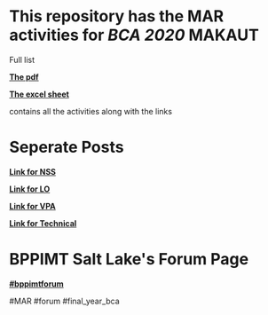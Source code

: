 # This repository has the MAR activities for *BCA 2020* MAKAUT

Full list


**[The pdf](https://github.com/MehaRima/Coding_Solution/blob/master/Aarogya%20Setu%20App_%E2%80%9CWriting%20of%20Technical%20Review%20Article%E2%80%9D%20for%20MAR%202020.pdf)**

**[The excel sheet](https://github.com/MehaRima/Coding_Solution/blob/master/All_MAR_activity_Saheli_Basu.xlsx)**

 contains all the activities along with the links 
# Seperate Posts 

**[Link for NSS](https://in.pinterest.com/sahelibasu/covid-19-facts-and-information/)**

**[Link for LO](https://www.coursera.org/account/accomplishments/records/B5AZZEEGA36B?utm_medium=certificate&utm_source=link&utm_campaign=copybutton_certificate&utm_content=cert_image)**

**[Link for VPA](https://www.youtube.com/watch?v=ca7ue9fnZQc&feature=youtu.be)**

**[Link for Technical](https://github.com/MehaRima/Coding_Solution/blob/master/Aarogya%20Setu%20App_%E2%80%9CWriting%20of%20Technical%20Review%20Article%E2%80%9D%20for%20MAR%202020.pdf)**


 
 
# BPPIMT Salt Lake's Forum Page
**[#bppimtforum](https://www.facebook.com/bppimtforum.saltlake)**

#MAR
#forum
#final_year_bca



